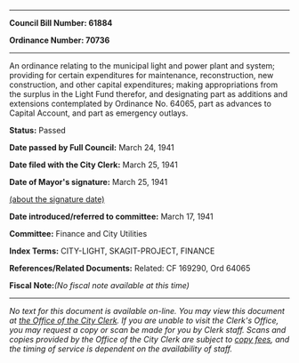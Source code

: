 

********

**Council Bill Number: 61884**
   
**Ordinance Number: 70736**
********

 An ordinance relating to the municipal light and power plant and system; providing for certain expenditures for maintenance, reconstruction, new construction, and other capital expenditures; making appropriations from the surplus in the Light Fund therefor, and designating part as additions and extensions contemplated by Ordinance No. 64065, part as advances to Capital Account, and part as emergency outlays.

**Status:** Passed
   
**Date passed by Full Council:** March 24, 1941
   
**Date filed with the City Clerk:** March 25, 1941
   
**Date of Mayor's signature:** March 25, 1941
   
[(about the signature date)](/~public/approvaldate.htm)
   
   
   
**Date introduced/referred to committee:** March 17, 1941
   
**Committee:** Finance and City Utilities
   
   
**Index Terms:** CITY-LIGHT, SKAGIT-PROJECT, FINANCE

**References/Related Documents:** Related: CF 169290, Ord 64065

**Fiscal Note:**_(No fiscal note available at this time)_
********

_No text for this document is available on-line. You may view this document at [the Office of the City Clerk](http://www.seattle.gov/leg/clerk/contactUs.htm). If you are unable to visit the Clerk's Office, you may request a copy or scan be made for you by Clerk staff. Scans and copies provided by the Office of the City Clerk are subject to [copy fees](http://clerk.seattle.gov/~public/clerkfees.htm), and the timing of service is dependent on the availability of staff._

